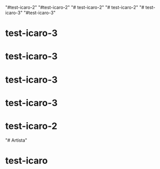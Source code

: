 "#test-icaro-2" 
"#test-icaro-2" 
"# test-icaro-2" 
"# test-icaro-2" 
"# test-icaro-3" 
"#test-icaro-3" 
# test-icaro-3
# test-icaro-3
# test-icaro-3
# test-icaro-3
# test-icaro-2
"# Artista" 
# test-icaro
